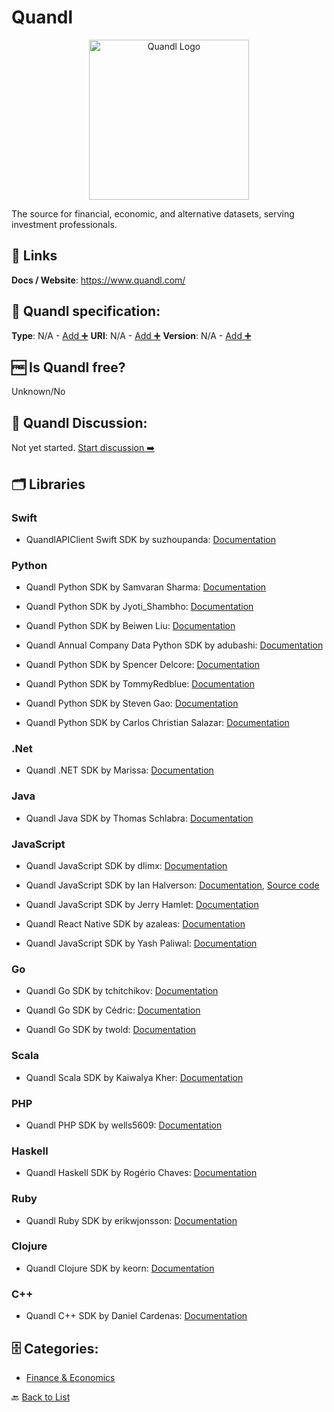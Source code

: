 # Quandl
<p align="center">
    <img width="256" src="https://raw.githubusercontent.com/apis-list/apis-list/main/apis/quandl/logo_256x256.png" alt="Quandl Logo"/>
</p>
The source for financial, economic, and alternative datasets, serving investment professionals.

##  🔗 Links
**Docs / Website**: https://www.quandl.com/

## 🧬 Quandl specification:
**Type**: N/A - [Add ➕](https://github.com/apis-list/apis-list/edit/main/apis-list.yaml)
**URI**: N/A - [Add ➕](https://github.com/apis-list/apis-list/edit/main/apis-list.yaml)
**Version**: N/A - [Add ➕](https://github.com/apis-list/apis-list/edit/main/apis-list.yaml)

## 🆓 Is Quandl free?
 Unknown/No 

## 💬 Quandl Discussion:
Not yet started. [Start discussion ➡️](https://github.com/apis-list/apis-list/discussions/new)

## 🗂️ Libraries
### Swift
- QuandlAPIClient Swift SDK by suzhoupanda: [Documentation](https://github.com/suzhoupanda/QuandlAPIClient)

### Python
- Quandl Python SDK by Samvaran Sharma: [Documentation](https://github.com/samvaran/historical_stock_data)

- Quandl Python SDK by Jyoti_Shambho: [Documentation](https://github.com/JSidh/legendary-ttf)

- Quandl Python SDK by Beiwen Liu: [Documentation](https://github.com/BeiwenLiu/StockUp)

- Quandl Annual Company Data Python SDK by adubashi: [Documentation](https://github.com/adubashi/annualCompanyData)

- Quandl Python SDK by Spencer Delcore: [Documentation](https://github.com/sdelcore/quandl-retriever)

- Quandl Python SDK by TommyRedblue: [Documentation](https://github.com/TommyRedblue/quandl_viewer)

- Quandl Python SDK by Steven Gao: [Documentation](https://github.com/stevenlusonggao/Quandl-Python-API-Wrapper)

- Quandl Python SDK by Carlos Christian Salazar: [Documentation](https://github.com/ccsalazar/quandl-api)

### .Net
- Quandl .NET SDK by Marissa: [Documentation](https://github.com/paranoidTwitch/DotNetConnect.Quandl)

### Java
- Quandl Java SDK by Thomas Schlabra: [Documentation](https://github.com/TexanBackpacker/securities-data-calculator)

### JavaScript
- Quandl JavaScript SDK by dlimx: [Documentation](https://github.com/dlimx/stock-vis)

- Quandl JavaScript SDK by Ian Halverson: [Documentation](https://github.com/IDHalverson/quandl-eod-helper), [Source code](https://www.npmjs.com/package/quandl-eod-helper)

- Quandl JavaScript SDK by Jerry Hamlet: [Documentation](https://github.com/jhamlet/quandler)

- Quandl React Native SDK by azaleas: [Documentation](https://github.com/azaleas/react-native-stockticker)

- Quandl JavaScript SDK by Yash Paliwal: [Documentation](https://github.com/ypaliwal/quandlVisualizer)

### Go
- Quandl Go SDK by tchitchikov: [Documentation](https://github.com/tchitchikov/instant_cocoa)

- Quandl Go SDK by Cédric: [Documentation](https://github.com/cedricmar/go-quandl)

- Quandl Go SDK by twold: [Documentation](https://github.com/twold/go-quandl)

### Scala
- Quandl Scala SDK by Kaiwalya Kher: [Documentation](https://github.com/kaiwalya/scandl)

### PHP
- Quandl PHP SDK by wells5609: [Documentation](https://github.com/wells5609/Quandl-PHP)

### Haskell
- Quandl Haskell SDK by Rogério Chaves: [Documentation](https://github.com/rogeriochaves/quandl-downloader)

### Ruby
- Quandl Ruby SDK by erikwjonsson: [Documentation](https://github.com/erikwjonsson/quandl_api_client)

### Clojure
- Quandl Clojure SDK by keorn: [Documentation](https://github.com/keorn/clj-quandl-api)

### C++
- Quandl C++ SDK by Daniel Cardenas: [Documentation](https://github.com/danielcardeenas/quandl-cpp)


## 🗄️ Categories:
- [Finance & Economics](https://github.com/apis-list/apis-list#finance--economics-)

🔙  [Back to List](https://github.com/apis-list/apis-list)
